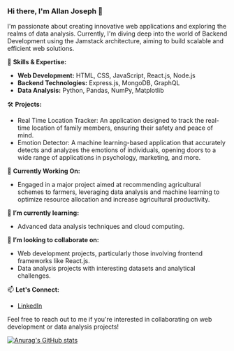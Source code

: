 ### Hi there, I'm Allan Joseph 👋

I'm passionate about creating innovative web applications and exploring the realms of data analysis. Currently, I'm diving deep into the world of Backend Development using the Jamstack architecture, aiming to build scalable and efficient web solutions.

🚀 **Skills & Expertise:**
- **Web Development:** HTML, CSS, JavaScript, React.js, Node.js
- **Backend Technologies:** Express.js, MongoDB, GraphQL
- **Data Analysis:** Python, Pandas, NumPy, Matplotlib

🛠️ **Projects:**
- Real Time Location Tracker: An application designed to track the real-time location of family members, ensuring their safety and peace of mind.
- Emotion Detector: A machine learning-based application that accurately detects and analyzes the emotions of individuals, opening doors to a wide range of applications in psychology, marketing, and more.

💼 **Currently Working On:**
- Engaged in a major project aimed at recommending agricultural schemes to farmers, leveraging data analysis and machine learning to optimize resource allocation and increase agricultural productivity.

🌱 **I’m currently learning:**
- Advanced data analysis techniques and cloud computing.

🤝 **I’m looking to collaborate on:**
- Web development projects, particularly those involving frontend frameworks like React.js.
- Data analysis projects with interesting datasets and analytical challenges.

📫 **Let's Connect:**
- [LinkedIn](https://www.linkedin.com/in/allan-joseph-394743206/)


Feel free to reach out to me if you're interested in collaborating on web development or data analysis projects!

 
   
[![Anurag's GitHub stats](https://github-readme-stats.vercel.app/api?username=Allan2024)](https://github.com/anuraghazra/github-readme-stats)
<!---
Allan2024/Allan2024 is a ✨ special ✨ repository because its `README.md` (this file) appears on your GitHub profile.
You can click the Preview link to take a look at your changes.
--->
